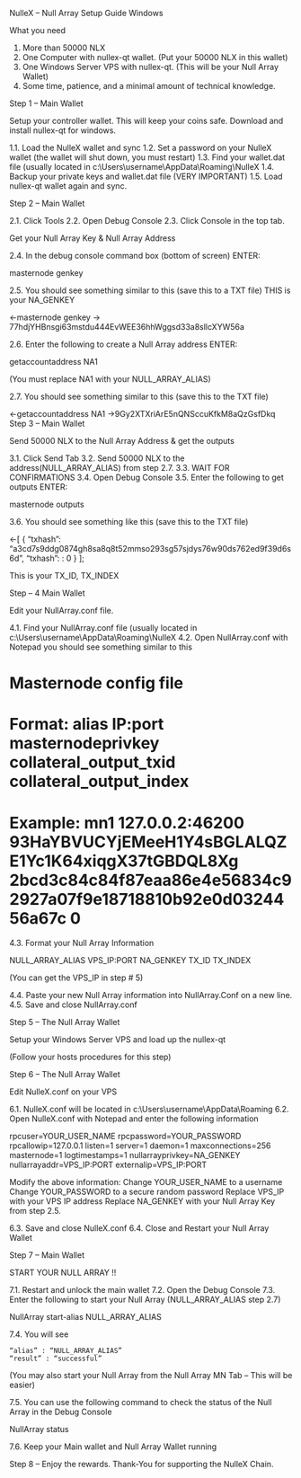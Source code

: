 NulleX – Null Array Setup Guide Windows



What you need
1. More than 50000 NLX
2. One Computer with nullex-qt wallet.  (Put your 50000 NLX in this wallet)
3. One Windows Server VPS with nullex-qt. (This will be your Null Array Wallet)
4. Some time, patience, and a minimal amount of technical knowledge.


Step 1 – Main Wallet

Setup your controller wallet.  This will keep your coins safe.
Download and install nullex-qt for windows.

1.1.  Load the NulleX wallet and sync
1.2.  Set a password on your NulleX wallet (the wallet will shut down, you must restart)
1.3.  Find your wallet.dat file (usually located in c:\Users\username\AppData\Roaming\NulleX
1.4.  Backup your private keys and wallet.dat file (VERY IMPORTANT)
1.5.  Load nullex-qt wallet again and sync.

Step 2 – Main Wallet

2.1.  Click Tools
2.2.  Open Debug Console
2.3.  Click Console in the top tab.

Get your Null Array Key & Null Array Address

2.4.   In the debug console command box (bottom of screen) ENTER:

masternode genkey

2.5.  You should see something similar to this (save this to a TXT file) THIS is your NA_GENKEY

<-masternode genkey
-> 77hdjYHBnsgi63mstdu444EvWEE36hhWggsd33a8sllcXYW56a

2.6.  Enter the following to create a Null Array address ENTER:

getaccountaddress NA1

(You must replace NA1 with your NULL_ARRAY_ALIAS)

2.7.   You should see something similar to this (save this to the TXT file)

<-getaccountaddress NA1
->9Gy2XTXriArE5nQNSccuKfkM8aQzGsfDkq
Step 3 – Main Wallet

Send 50000 NLX to the Null Array Address & get the outputs

3.1.   Click Send Tab
3.2.   Send 50000 NLX to the address(NULL_ARRAY_ALIAS) from step 2.7.
3.3.   WAIT FOR CONFIRMATIONS
3.4.   Open Debug Console
3.5.   Enter the following to get outputs ENTER:

masternode outputs

3.6.   You should see something like this (save this to the TXT file)

<-[
     {
		“txhash”: “a3cd7s9ddg0874gh8sa8q8t52mmso293sg57sjdys76w90ds762ed9f39d6s6d”,
		“txhash”: : 0
      }
    ];

This is your TX_ID, TX_INDEX

Step – 4  Main Wallet

Edit your NullArray.conf file.

4.1.   Find your NullArray.conf file (usually located in c:\Users\username\AppData\Roaming\NulleX
4.2.   Open NullArray.conf with Notepad you should see something similar to this

# Masternode config file
# Format: alias IP:port masternodeprivkey collateral_output_txid collateral_output_index
# Example: mn1 127.0.0.2:46200 93HaYBVUCYjEMeeH1Y4sBGLALQZE1Yc1K64xiqgX37tGBDQL8Xg 2bcd3c84c84f87eaa86e4e56834c92927a07f9e18718810b92e0d0324456a67c 0

4.3.   Format your Null Array Information

NULL_ARRAY_ALIAS VPS_IP:PORT NA_GENKEY TX_ID TX_INDEX

(You can get the VPS_IP in step # 5)

4.4.   Paste your new Null Array information into NullArray.Conf on a new line.
4.5.   Save and close NullArray.conf





Step 5 – The Null Array Wallet

Setup your Windows Server VPS and load up the nullex-qt

(Follow your hosts procedures for this step)


Step 6 – The Null Array Wallet

Edit NulleX.conf on your VPS 

6.1.   NulleX.conf will be located in c:\Users\username\AppData\Roaming
6.2.   Open NulleX.conf with Notepad and enter the following information

rpcuser=YOUR_USER_NAME
rpcpassword=YOUR_PASSWORD
rpcallowip=127.0.0.1
listen=1
server=1
daemon=1
maxconnections=256
masternode=1
logtimestamps=1
nullarrayprivkey=NA_GENKEY
nullarrayaddr=VPS_IP:PORT
externalip=VPS_IP:PORT


Modify the above information:
Change YOUR_USER_NAME to a username
Change YOUR_PASSWORD to a secure random password
Replace VPS_IP with your VPS IP address
Replace NA_GENKEY with your Null Array Key from step 2.5.


6.3.   Save and close NulleX.conf
6.4.   Close and Restart your Null Array Wallet

Step 7 – Main Wallet

START YOUR NULL ARRAY !!

7.1.   Restart and unlock the main wallet
7.2.   Open the Debug Console
7.3.   Enter the following to start your Null Array (NULL_ARRAY_ALIAS step 2.7)

NullArray start-alias NULL_ARRAY_ALIAS


7.4.   You will see

	“alias” : “NULL_ARRAY_ALIAS”
	“result” : “successful”

(You may also start your Null Array from the Null Array MN Tab – This will be easier)

7.5.   You can use the following command to check the status of the Null Array in the Debug Console

NullArray status

7.6.  Keep your Main wallet and Null Array Wallet running

Step 8 – Enjoy the rewards.  Thank-You for supporting the NulleX Chain.


